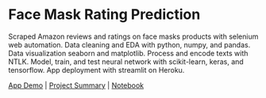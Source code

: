 # Face Mask Rating Prediction

Scraped Amazon reviews and ratings on face masks products with selenium web automation. Data cleaning and EDA with python, numpy, and pandas. Data visualization seaborn and matplotlib. Process and encode texts with NTLK. Model, train, and test neural network with scikit-learn, keras, and tensorflow. App deployment with streamlit on Heroku.

[App Demo](http://www.heroku/app/mask-prediction) | [Project Summary](http://jinysong.github.io/data-engineering-projects/mask-rating-prediction/README.md) | [Notebook]()
